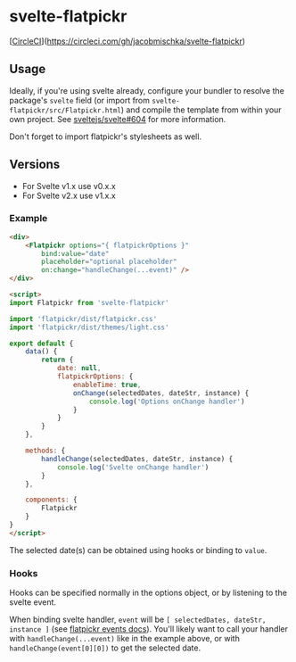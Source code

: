 # svelte-flatpickr

[[CircleCI](https://circleci.com/gh/jacobmischka/svelte-flatpickr.svg?style=shield)](https://circleci.com/gh/jacobmischka/svelte-flatpickr)

## Usage

Ideally, if you're using svelte already, configure your bundler to resolve the package's `svelte` field (or import from `svelte-flatpickr/src/Flatpickr.html`) and compile the template from within your own project. See [sveltejs/svelte#604](https://github.com/sveltejs/svelte/issues/604) for more information.

Don't forget to import flatpickr's stylesheets as well.

## Versions

* For Svelte v1.x use v0.x.x
* For Svelte v2.x use v1.x.x

### Example

```html
<div>
	<Flatpickr options="{ flatpickrOptions }"
		bind:value="date"
		placeholder="optional placeholder" 
		on:change="handleChange(...event)" />
</div>

<script>
import Flatpickr from 'svelte-flatpickr'

import 'flatpickr/dist/flatpickr.css'
import 'flatpickr/dist/themes/light.css'

export default {
	data() {
		return {
			date: null,
			flatpickrOptions: {
				enableTime: true,
				onChange(selectedDates, dateStr, instance) {
					console.log('Options onChange handler')
				}
			}
		}
	},

	methods: {
		handleChange(selectedDates, dateStr, instance) {
			console.log('Svelte onChange handler')
		}
	},

	components: {
		Flatpickr
	}
}
</script>
```

The selected date(s) can be obtained using hooks or binding to `value`.

### Hooks

Hooks can be specified normally in the options object, or by listening to the svelte event.

When binding svelte handler, `event` will be `[ selectedDates, dateStr, instance ]` (see [flatpickr events docs][flatpickr-events]). You'll likely want to call your handler with `handleChange(...event)` like in the example above, or with `handleChange(event[0][0])` to get the selected date.

[flatpickr-events]: https://chmln.github.io/flatpickr/events/
